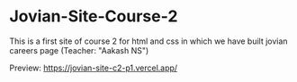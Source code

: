 # Jovian-Site-Course-2
This is a first site of course 2 for html and css in which we have built jovian careers page (Teacher: "Aakash NS")

Preview:
https://jovian-site-c2-p1.vercel.app/
